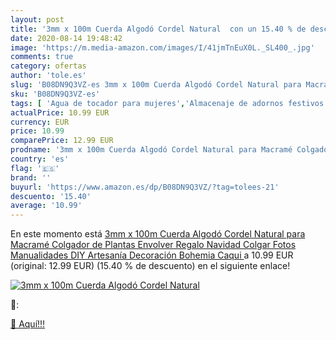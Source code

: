 ```yaml
---
layout: post
title: '3mm x 100m Cuerda Algodó Cordel Natural  con un 15.40 % de descuento'
date: 2020-08-14 19:48:42
image: 'https://m.media-amazon.com/images/I/41jmTnEuX0L._SL400_.jpg'
comments: true
category: ofertas
author: 'tole.es'
slug: 'B08DN9Q3VZ-es 3mm x 100m Cuerda Algodó Cordel Natural para Macramé...'
sku: 'B08DN9Q3VZ-es'
tags: [ 'Agua de tocador para mujeres','Almacenaje de adornos festivos','Almacenamiento y organización','Belleza','Fragancias para mujeres','Hogar y cocina','Iluminación','Iluminación de interior','Iluminación decorativa y para usos específicos de interior','Juguetes','Juguetes electrónicos','Juguetes y juegos','Perfumes y fragancias','Velas eléctricas y LED','Videojuegos para niños','navidad', ]
actualPrice: 10.99 EUR
currency: EUR
price: 10.99
comparePrice: 12.99 EUR
prodname: '3mm x 100m Cuerda Algodó Cordel Natural para Macramé Colgador de Plantas  Envolver Regalo Navidad  Colgar Fotos  Manualidades  DIY Artesanía  Decoración Bohemia  Caqui '
country: 'es'
flag: '🇪🇸'
brand: ''
buyurl: 'https://www.amazon.es/dp/B08DN9Q3VZ/?tag=tolees-21'
descuento: '15.40'
average: '10.99'
---
```


En este momento está [3mm x 100m Cuerda Algodó Cordel Natural para Macramé Colgador de Plantas  Envolver Regalo Navidad  Colgar Fotos  Manualidades  DIY Artesanía  Decoración Bohemia  Caqui ](https://www.amazon.es/dp/B08DN9Q3VZ/?tag=tolees-21) a 10.99 EUR (original: 12.99 EUR) (15.40 %  de descuento) en el siguiente enlace!

[![3mm x 100m Cuerda Algodó Cordel Natural ](https://m.media-amazon.com/images/I/41jmTnEuX0L._SL400_.jpg)](https://www.amazon.es/dp/B08DN9Q3VZ/?tag=tolees-21)

🔎:


[🛒 Aquí!!!](https://www.amazon.es/dp/B08DN9Q3VZ/?tag=tolees-21)
